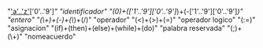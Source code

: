 "['a'..'z'](['a'..'z']*)['0'..'9']*" "identificador"
"(0)+(['1'..'9']['0'..'9']*)+(-['1'..'9']['0'..'9']*)" "entero"
"(\\+)+(-)+(\\*)+(/)" "operador"
"(<)+(>)+(=)" "operador logico"
"(:=)" "asignacion"
"(if)+(then)+(else)+(while)+(do)" "palabra reservada"
"(;)+(\\+)" "nomeacuerdo"